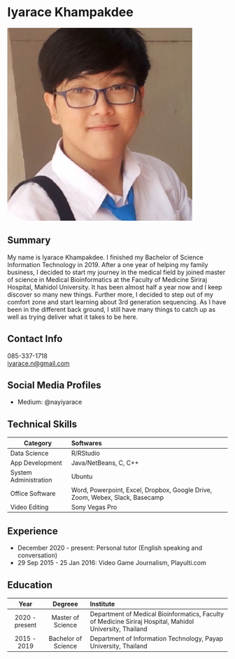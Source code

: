 # Iyarace Khampakdee
![](image/nay.jpg)

## Summary
My name is Iyarace Khampakdee. I finished my Bachelor of Science Information Technology in 2019. After a one year of helping my family business, I decided to start my journey in the medical field by joined master of science in Medical Bioinformatics at the Faculty of Medicine Siriraj Hospital, Mahidol University. It has been almost half a year now and I keep discover so many new things. Further more, I decided to step out of my comfort zone and start learning about 3rd generation sequencing. As I have been in the different back ground, I still have many things to catch up as well as trying deliver what it takes to be here.

## Contact Info
085-337-1718  
iyarace.n@gmail.com

## Social Media Profiles
- Medium: @nayiyarace

## Technical Skills

| Category | Softwares |
|----------|:----------|
|Data Science| R/RStudio|
|App Development| Java/NetBeans, C, C++|
|System Administration| Ubuntu|
|Office Software| Word, Powerpoint, Excel, Dropbox, Google Drive, Zoom, Webex, Slack, Basecamp|
|Video Editing| Sony Vegas Pro|

## Experience
- December 2020 - present: Personal tutor (English speaking and conversation)
- 29 Sep 2015 - 25 Jan 2016: Video Game Journalism, Playulti.com

## Education

| Year | Degreee | Institute |
|:---------:|:---------:|:-----------|
| 2020 - present | Master of Science | Department of Medical Bioinformatics, Faculty of Medicine Siriraj Hospital, Mahidol University, Thailand |
| 2015 - 2019 | Bachelor of Science | Department of Information Technology, Payap University, Thailand |
